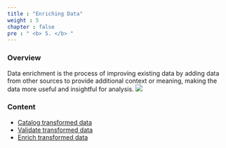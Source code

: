 ```yaml
---
title : "Enriching Data"
weight : 5
chapter : false
pre : " <b> 5. </b> "
---
```


### Overview
Data enrichment is the process of improving existing data by adding data from other sources to provide additional context or meaning, making the data more useful and insightful for analysis.
![](/images/5.enriching/0.png)
### Content
- [Catalog transformed data](5.1_catalog_Transform_Data/)
- [Validate transformed data](5.2_validate_Transform_Data/)
- [Enrich transformed data](5.3_enrich_Transform_Data/)